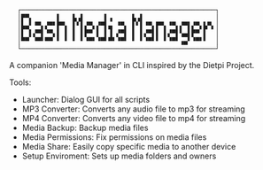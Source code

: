       ┌─────────────────────────────────────────────────┐
      │▛▀▖      ▌   ▙▗▌     ▌▗     ▙▗▌                  │
      │▙▄▘▝▀▖▞▀▘▛▀▖ ▌▘▌▞▀▖▞▀▌▄ ▝▀▖ ▌▘▌▝▀▖▛▀▖▝▀▖▞▀▌▞▀▖▙▀▖│
      │▌ ▌▞▀▌▝▀▖▌ ▌ ▌ ▌▛▀ ▌ ▌▐ ▞▀▌ ▌ ▌▞▀▌▌ ▌▞▀▌▚▄▌▛▀ ▌  │
      │▀▀ ▝▀▘▀▀ ▘ ▘ ▘ ▘▝▀▘▝▀▘▀▘▝▀▘ ▘ ▘▝▀▘▘ ▘▝▀▘▗▄▘▝▀▘▘  │
      └─────────────────────────────────────────────────┘
A companion 'Media Manager' in CLI inspired by the Dietpi Project.

Tools:
- Launcher: Dialog GUI for all scripts
- MP3 Converter: Converts any audio file to mp3 for streaming
- MP4 Converter: Converts any video file to mp4 for streaming
- Media Backup: Backup media files
- Media Permissions: Fix permissions on media files
- Media Share: Easily copy specific media to another device
- Setup Enviroment: Sets up media folders and owners
